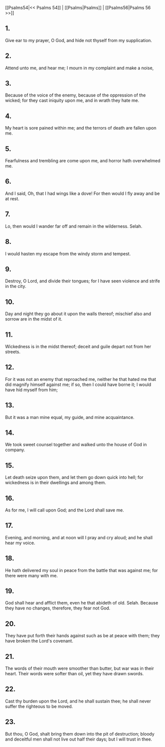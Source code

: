 [[Psalms54|<< Psalms 54]] | [[Psalms|Psalms]] | [[Psalms56|Psalms 56 >>]]
## 1.
Give ear to my prayer, O God, and hide not thyself from my supplication.
## 2.
Attend unto me, and hear me; I mourn in my complaint and make a noise,
## 3.
Because of the voice of the enemy, because of the oppression of the wicked; for they cast iniquity upon me, and in wrath they hate me.
## 4.
My heart is sore pained within me; and the terrors of death are fallen upon me.
## 5.
Fearfulness and trembling are come upon me, and horror hath overwhelmed me.
## 6.
And I said, Oh, that I had wings like a dove! For then would I fly away and be at rest.
## 7.
Lo, then would I wander far off and remain in the wilderness. Selah.
## 8.
I would hasten my escape from the windy storm and tempest.
## 9.
Destroy, O Lord, and divide their tongues; for I have seen violence and strife in the city.
## 10.
Day and night they go about it upon the walls thereof; mischief also and sorrow are in the midst of it.
## 11.
Wickedness is in the midst thereof; deceit and guile depart not from her streets.
## 12.
For it was not an enemy that reproached me, neither he that hated me that did magnify himself against me; if so, then I could have borne it; I would have hid myself from him;
## 13.
But it was a man mine equal, my guide, and mine acquaintance.
## 14.
We took sweet counsel together and walked unto the house of God in company.
## 15.
Let death seize upon them, and let them go down quick into hell; for wickedness is in their dwellings and among them.
## 16.
As for me, I will call upon God; and the Lord shall save me.
## 17.
Evening, and morning, and at noon will I pray and cry aloud; and he shall hear my voice.
## 18.
He hath delivered my soul in peace from the battle that was against me; for there were many with me.
## 19.
God shall hear and afflict them, even he that abideth of old. Selah. Because they have no changes, therefore, they fear not God.
## 20.
They have put forth their hands against such as be at peace with them; they have broken the Lord\'s covenant.
## 21.
The words of their mouth were smoother than butter, but war was in their heart. Their words were softer than oil, yet they have drawn swords.
## 22.
Cast thy burden upon the Lord, and he shall sustain thee; he shall never suffer the righteous to be moved.
## 23.
But thou, O God, shalt bring them down into the pit of destruction; bloody and deceitful men shall not live out half their days; but I will trust in thee.

